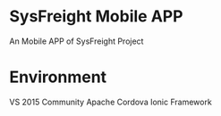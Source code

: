 # SysFreight Mobile APP
An Mobile APP of SysFreight Project

# Environment
VS 2015 Community
Apache Cordova
Ionic Framework

